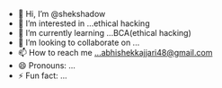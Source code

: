 - 👋 Hi, I’m @shekshadow
- 👀 I’m interested in ...ethical hacking
- 🌱 I’m currently learning ...BCA(ethical hacking)
- 💞️ I’m looking to collaborate on ...
- 📫 How to reach me ...abhishekkajjari48@gmail.com
- 😄 Pronouns: ...
- ⚡ Fun fact: ...

<!---
shekshadow/shekshadow is a ✨ special ✨ repository because its `README.md` (this file) appears on your GitHub profile.
You can click the Preview link to take a look at your changes.
--->
